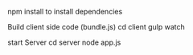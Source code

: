 
npm install to install dependencies

Build client side code (bundle.js)
cd client
gulp watch

start Server
cd server
node app.js
